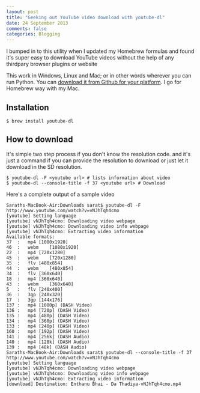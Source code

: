 ```yaml
---
layout: post
title: "Geeking out YouTube video download with youtube-dl"
date: 24 September 2013
comments: false
categories: Blogging
---
```


I bumped in to this utility when I updated my Homebrew formulas and found it's super easy to download YouTube videos without the help of any thirdpary browser plugins or website

This work in Windows, Linux and Mac; or in other words wherever you can run Python. You can [download it from Github for your platform](http://rg3.github.io/youtube-dl/). I go for Homebrew way with my Mac.

## Installation

`$ brew install youtube-dl`

## How to download 
It's simple two step process if you don't know the resolution code. and it's just a command if you can provide the resolution to download or just let it download in the SD  resolution.


```
$ youtube-dl -F <youtube url> # lists information about video
$ youtube-dl --console-title -f 37 <youtube url> # Download
```

Here's a complete output of a sample video

```
Saraths-MacBook-Air:Downloads sarat$ youtube-dl -F http://www.youtube.com/watch?v=vNJhTqh4cmo
[youtube] Setting language
[youtube] vNJhTqh4cmo: Downloading video webpage
[youtube] vNJhTqh4cmo: Downloading video info webpage
[youtube] vNJhTqh4cmo: Extracting video information
Available formats:
37	:	mp4	[1080x1920]
46	:	webm	[1080x1920]
22	:	mp4	[720x1280]
45	:	webm	[720x1280]
35	:	flv	[480x854]
44	:	webm	[480x854]
34	:	flv	[360x640]
18	:	mp4	[360x640]
43	:	webm	[360x640]
5	:	flv	[240x400]
36	:	3gp	[240x320]
17	:	3gp	[144x176]
137	:	mp4	[1080p] (DASH Video)
136	:	mp4	[720p] (DASH Video)
135	:	mp4	[480p] (DASH Video)
134	:	mp4	[360p] (DASH Video)
133	:	mp4	[240p] (DASH Video)
160	:	mp4	[192p] (DASH Video)
141	:	mp4	[256k] (DASH Audio)
140	:	mp4	[128k] (DASH Audio)
139	:	mp4	[48k] (DASH Audio)
Saraths-MacBook-Air:Downloads sarat$ youtube-dl --console-title -f 37 http://www.youtube.com/watch?v=vNJhTqh4cmo
[youtube] Setting language
[youtube] vNJhTqh4cmo: Downloading video webpage
[youtube] vNJhTqh4cmo: Downloading video info webpage
[youtube] vNJhTqh4cmo: Extracting video information
[download] Destination: Enthanu Bhai - Da Thadiya-vNJhTqh4cmo.mp4
```
